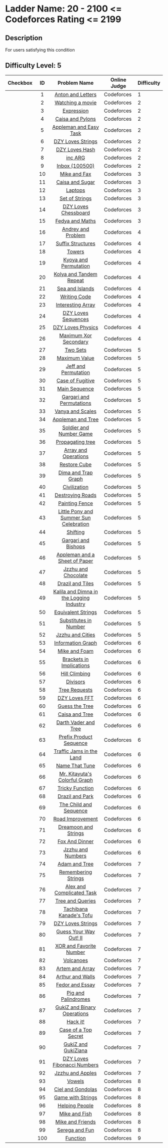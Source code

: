 # Ladder Name: 20 - 2100 <= Codeforces Rating <= 2199
## Description
 For users satisfying this condition
## Difficulty Level: 5

| Checkbox | ID  | Problem Name | Online Judge | Difficulty |
|---|:---:|:---:|---|---|
| |1|[Anton and Letters](http://codeforces.com/problemset/problem/443/A)|Codeforces|1|
| |2|[Watching a movie](http://codeforces.com/problemset/problem/499/A)|Codeforces|2|
| |3|[Expression](http://codeforces.com/problemset/problem/479/A)|Codeforces|2|
| |4|[Caisa and Pylons](http://codeforces.com/problemset/problem/463/B)|Codeforces|2|
| |5|[Appleman and Easy Task](http://codeforces.com/problemset/problem/462/A)|Codeforces|2|
| |6|[DZY Loves Strings](http://codeforces.com/problemset/problem/447/B)|Codeforces|2|
| |7|[DZY Loves Hash](http://codeforces.com/problemset/problem/447/A)|Codeforces|2|
| |8|[inc ARG](http://codeforces.com/problemset/problem/465/A)|Codeforces|2|
| |9|[Inbox (100500)](http://codeforces.com/problemset/problem/465/B)|Codeforces|2|
| |10|[Mike and Fax](http://codeforces.com/problemset/problem/548/A)|Codeforces|3|
| |11|[Caisa and Sugar](http://codeforces.com/problemset/problem/463/A)|Codeforces|3|
| |12|[Laptops](http://codeforces.com/problemset/problem/456/A)|Codeforces|3|
| |13|[Set of Strings](http://codeforces.com/problemset/problem/544/A)|Codeforces|3|
| |14|[DZY Loves Chessboard](http://codeforces.com/problemset/problem/445/A)|Codeforces|3|
| |15|[Fedya and Maths](http://codeforces.com/problemset/problem/456/B)|Codeforces|3|
| |16|[Andrey and Problem](http://codeforces.com/problemset/problem/442/B)|Codeforces|4|
| |17|[Suffix Structures](http://codeforces.com/problemset/problem/448/B)|Codeforces|4|
| |18|[Towers](http://codeforces.com/problemset/problem/479/B)|Codeforces|4|
| |19|[Kyoya and Permutation](http://codeforces.com/problemset/problem/553/B)|Codeforces|4|
| |20|[Kolya and Tandem Repeat](http://codeforces.com/problemset/problem/443/B)|Codeforces|4|
| |21|[Sea and Islands](http://codeforces.com/problemset/problem/544/B)|Codeforces|4|
| |22|[Writing Code](http://codeforces.com/problemset/problem/543/A)|Codeforces|4|
| |23|[Interesting Array](http://codeforces.com/problemset/problem/482/B)|Codeforces|4|
| |24|[DZY Loves Sequences](http://codeforces.com/problemset/problem/446/A)|Codeforces|4|
| |25|[DZY Loves Physics](http://codeforces.com/problemset/problem/444/A)|Codeforces|4|
| |26|[Maximum Xor Secondary](http://codeforces.com/problemset/problem/280/B)|Codeforces|4|
| |27|[Two Sets](http://codeforces.com/problemset/problem/468/B)|Codeforces|5|
| |28|[Maximum Value](http://codeforces.com/problemset/problem/484/B)|Codeforces|5|
| |29|[Jeff and Permutation](http://codeforces.com/problemset/problem/351/E)|Codeforces|5|
| |30|[Case of Fugitive](http://codeforces.com/problemset/problem/555/B)|Codeforces|5|
| |31|[Main Sequence](http://codeforces.com/problemset/problem/286/C)|Codeforces|5|
| |32|[Gargari and Permutations](http://codeforces.com/problemset/problem/463/D)|Codeforces|5|
| |33|[Vanya and Scales](http://codeforces.com/problemset/problem/552/C)|Codeforces|5|
| |34|[Appleman and Tree](http://codeforces.com/problemset/problem/461/B)|Codeforces|5|
| |35|[Soldier and Number Game](http://codeforces.com/problemset/problem/546/D)|Codeforces|5|
| |36|[Propagating tree](http://codeforces.com/problemset/problem/383/C)|Codeforces|5|
| |37|[Array and Operations](http://codeforces.com/problemset/problem/498/C)|Codeforces|5|
| |38|[Restore Cube ](http://codeforces.com/problemset/problem/464/B)|Codeforces|5|
| |39|[Dima and Trap Graph](http://codeforces.com/problemset/problem/366/D)|Codeforces|5|
| |40|[Civilization](http://codeforces.com/problemset/problem/455/C)|Codeforces|5|
| |41|[Destroying Roads](http://codeforces.com/problemset/problem/543/B)|Codeforces|5|
| |42|[Painting Fence](http://codeforces.com/problemset/problem/448/C)|Codeforces|5|
| |43|[Little Pony and Summer Sun Celebration](http://codeforces.com/problemset/problem/453/C)|Codeforces|5|
| |44|[Shifting](http://codeforces.com/problemset/problem/286/B)|Codeforces|5|
| |45|[Gargari and Bishops](http://codeforces.com/problemset/problem/463/C)|Codeforces|5|
| |46|[Appleman and a Sheet of Paper](http://codeforces.com/problemset/problem/461/C)|Codeforces|5|
| |47|[Jzzhu and Chocolate](http://codeforces.com/problemset/problem/449/A)|Codeforces|5|
| |48|[Drazil and Tiles](http://codeforces.com/problemset/problem/515/D)|Codeforces|5|
| |49|[Kalila and Dimna in the Logging Industry](http://codeforces.com/problemset/problem/319/C)|Codeforces|5|
| |50|[Equivalent Strings](http://codeforces.com/problemset/problem/559/B)|Codeforces|5|
| |51|[Substitutes in Number](http://codeforces.com/problemset/problem/464/C)|Codeforces|5|
| |52|[Jzzhu and Cities](http://codeforces.com/problemset/problem/449/B)|Codeforces|5|
| |53|[Information Graph](http://codeforces.com/problemset/problem/466/E)|Codeforces|6|
| |54|[Mike and Foam](http://codeforces.com/problemset/problem/547/C)|Codeforces|6|
| |55|[Brackets in Implications](http://codeforces.com/problemset/problem/550/E)|Codeforces|6|
| |56|[Hill Climbing](http://codeforces.com/problemset/problem/406/D)|Codeforces|6|
| |57|[Divisors](http://codeforces.com/problemset/problem/448/E)|Codeforces|6|
| |58|[Tree Requests](http://codeforces.com/problemset/problem/570/D)|Codeforces|6|
| |59|[DZY Loves FFT](http://codeforces.com/problemset/problem/444/B)|Codeforces|6|
| |60|[Guess the Tree](http://codeforces.com/problemset/problem/429/C)|Codeforces|6|
| |61|[Caisa and Tree](http://codeforces.com/problemset/problem/463/E)|Codeforces|6|
| |62|[Darth Vader and Tree](http://codeforces.com/problemset/problem/514/E)|Codeforces|6|
| |63|[Prefix Product Sequence](http://codeforces.com/problemset/problem/487/C)|Codeforces|6|
| |64|[Traffic Jams in the Land](http://codeforces.com/problemset/problem/498/D)|Codeforces|6|
| |65|[Name That Tune](http://codeforces.com/problemset/problem/498/B)|Codeforces|6|
| |66|[Mr. Kitayuta's Colorful Graph](http://codeforces.com/problemset/problem/506/D)|Codeforces|6|
| |67|[Tricky Function](http://codeforces.com/problemset/problem/429/D)|Codeforces|6|
| |68|[Drazil and Park](http://codeforces.com/problemset/problem/515/E)|Codeforces|6|
| |69|[The Child and Sequence](http://codeforces.com/problemset/problem/438/D)|Codeforces|6|
| |70|[Road Improvement](http://codeforces.com/problemset/problem/543/D)|Codeforces|6|
| |71|[Dreamoon and Strings](http://codeforces.com/problemset/problem/476/E)|Codeforces|6|
| |72|[Fox And Dinner](http://codeforces.com/problemset/problem/510/E)|Codeforces|6|
| |73|[Jzzhu and Numbers](http://codeforces.com/problemset/problem/449/D)|Codeforces|6|
| |74|[Adam and Tree](http://codeforces.com/problemset/problem/442/D)|Codeforces|7|
| |75|[Remembering Strings](http://codeforces.com/problemset/problem/543/C)|Codeforces|7|
| |76|[Alex and Complicated Task](http://codeforces.com/problemset/problem/467/E)|Codeforces|7|
| |77|[Tree and Queries](http://codeforces.com/problemset/problem/375/D)|Codeforces|7|
| |78|[Tachibana Kanade's Tofu](http://codeforces.com/problemset/problem/433/E)|Codeforces|7|
| |79|[DZY Loves Strings](http://codeforces.com/problemset/problem/444/D)|Codeforces|7|
| |80|[Guess Your Way Out! II](http://codeforces.com/problemset/problem/558/D)|Codeforces|7|
| |81|[XOR and Favorite Number](http://codeforces.com/problemset/problem/617/E)|Codeforces|7|
| |82|[Volcanoes](http://codeforces.com/problemset/problem/383/B)|Codeforces|7|
| |83|[Artem and Array ](http://codeforces.com/problemset/problem/442/C)|Codeforces|7|
| |84|[Arthur and Walls](http://codeforces.com/problemset/problem/525/D)|Codeforces|7|
| |85|[Fedor and Essay](http://codeforces.com/problemset/problem/467/D)|Codeforces|7|
| |86|[Pig and Palindromes](http://codeforces.com/problemset/problem/570/E)|Codeforces|7|
| |87|[GukiZ and Binary Operations](http://codeforces.com/problemset/problem/551/D)|Codeforces|7|
| |88|[Hack it!](http://codeforces.com/problemset/problem/468/C)|Codeforces|7|
| |89|[Case of a Top Secret](http://codeforces.com/problemset/problem/555/D)|Codeforces|7|
| |90|[GukiZ and GukiZiana](http://codeforces.com/problemset/problem/551/E)|Codeforces|7|
| |91|[DZY Loves Fibonacci Numbers](http://codeforces.com/problemset/problem/446/C)|Codeforces|7|
| |92|[Jzzhu and Apples](http://codeforces.com/problemset/problem/449/C)|Codeforces|7|
| |93|[Vowels](http://codeforces.com/problemset/problem/383/E)|Codeforces|8|
| |94|[Ciel and Gondolas](http://codeforces.com/problemset/problem/321/E)|Codeforces|8|
| |95|[Game with Strings](http://codeforces.com/problemset/problem/482/C)|Codeforces|8|
| |96|[Helping People](http://codeforces.com/problemset/problem/494/C)|Codeforces|8|
| |97|[Mike and Fish](http://codeforces.com/problemset/problem/547/D)|Codeforces|8|
| |98|[Mike and Friends](http://codeforces.com/problemset/problem/547/E)|Codeforces|8|
| |99|[Serega and Fun](http://codeforces.com/problemset/problem/455/D)|Codeforces|8|
| |100|[Function](http://codeforces.com/problemset/problem/455/E)|Codeforces|9|
